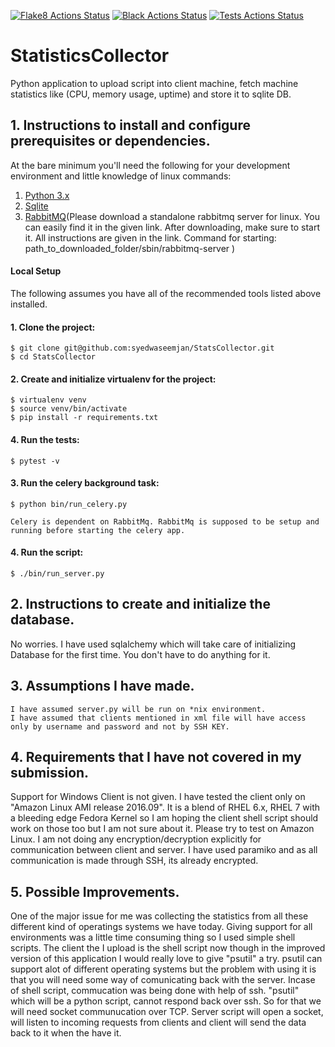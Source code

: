 [![Flake8 Actions Status](https://github.com/syedwaseemjan/StatsCollector/actions/workflows/flake8.yaml/badge.svg)](https://github.com/syedwaseemjan/StatsCollector/actions/workflows/flake8.yaml)
[![Black Actions Status](https://github.com/syedwaseemjan/StatsCollector/actions/workflows/black.yaml/badge.svg)](https://github.com/syedwaseemjan/StatsCollector/actions/workflows/black.yaml)
[![Tests Actions Status](https://github.com/syedwaseemjan/StatsCollector/actions/workflows/tests.yaml/badge.svg)](https://github.com/syedwaseemjan/StatsCollector/actions/workflows/tests.yaml)

# StatisticsCollector
Python application to upload script into client machine, fetch machine statistics like (CPU, memory usage, uptime) and store it to sqlite DB.

## 1. Instructions to install and configure prerequisites or dependencies.

At the bare minimum you'll need the following for your development environment and little knowledge of linux commands:

1. [Python 3.x](http://www.python.org)
2. [Sqlite](https://sqlite.org)
2. [RabbitMQ](https://www.rabbitmq.com)(Please download a standalone rabbitmq server for linux. You can easily find it in the given link. After downloading, make sure to start it. All instructions are given in the link. Command for starting: path_to_downloaded_folder/sbin/rabbitmq-server )

#### Local Setup

The following assumes you have all of the recommended tools listed above installed.

#### 1. Clone the project:

    $ git clone git@github.com:syedwaseemjan/StatsCollector.git
    $ cd StatsCollector

#### 2. Create and initialize virtualenv for the project:

    $ virtualenv venv
    $ source venv/bin/activate
    $ pip install -r requirements.txt

#### 4. Run the tests:

    $ pytest -v

#### 3. Run the celery background task:
	
    $ python bin/run_celery.py

    Celery is dependent on RabbitMq. RabbitMq is supposed to be setup and running before starting the celery app.

#### 4. Run the script:
    
    $ ./bin/run_server.py

## 2. Instructions to create and initialize the database.

No worries. I have used sqlalchemy which will take care of initializing Database for the first time. You don't have to do anything for it.

## 3. Assumptions I have made.

    I have assumed server.py will be run on *nix environment.
    I have assumed that clients mentioned in xml file will have access only by username and password and not by SSH KEY.

## 4. Requirements that I have not covered in my submission.

Support for Windows Client is not given. I have tested the client only on "Amazon Linux AMI release 2016.09". It is a blend of RHEL 6.x, RHEL 7 with a bleeding edge Fedora Kernel so I am hoping the client shell script should work on those too but I am not sure about it. Please try to test on Amazon Linux. I am not doing any encryption/decryption explicitly for communication between client and server. I have used paramiko and as all communication is made through SSH, its already encrypted.

## 5. Possible Improvements.

One of the major issue for me was collecting the statistics from all these different kind of operatings systems we have today. Giving support for all environments was a little time consuming thing so I used simple shell scripts. The client the I upload is the shell script now though in the improved version of this application I would really love to give "psutil" a try. psutil can support alot of different operating systems but the problem with using it is that you will need some way of comunicating back with the server. Incase of shell script, commucation was being done with help of ssh. "psutil" which will be a python script, cannot respond back over ssh. So for that we will need socket communucation over TCP. Server script will open a socket, will listen to incoming requests from clients and client will send the data back to it when the have it.



